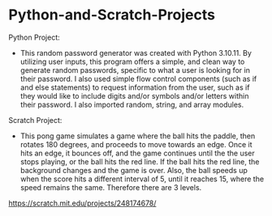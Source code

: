 # Python-and-Scratch-Projects

Python Project:
- This random password generator was created with Python 3.10.11. By utilizing user inputs, this program offers a simple, and clean way to generate random passwords, specific to what a user is looking for in their password. I also used simple flow control components (such as if and else statements) to request information from the user, such as if they would like to include digits and/or symbols and/or letters within their password. I also imported random, string, and array modules. 

Scratch Project:
- This pong game simulates a game where the ball hits the paddle, then rotates 180 degrees, and proceeds to move towards an edge. Once it hits an edge, it bounces off, and the game continues until the the user stops playing, or the ball hits the red line. If the ball hits the red line, the background changes and the game is over. Also, the ball speeds up when the score hits a different interval of 5, until it reaches 15, where the speed remains the same. Therefore there are 3 levels. 

https://scratch.mit.edu/projects/248174678/
